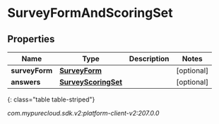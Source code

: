 # SurveyFormAndScoringSet


## Properties

| Name | Type | Description | Notes |
| ------------ | ------------- | ------------- | ------------- |
| **surveyForm** | [**SurveyForm**](SurveyForm) |  |  [optional] |
| **answers** | [**SurveyScoringSet**](SurveyScoringSet) |  |  [optional] |
{: class="table table-striped"}




_com.mypurecloud.sdk.v2:platform-client-v2:207.0.0_
